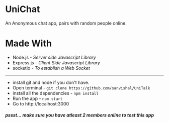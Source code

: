 # UniChat

An Anonymous chat app, pairs with random people online.

# Made With

- Node.js - _Server side Javascript Library_
- Express.js - _Client Side Javascript Library_
- socketio - _To establish a Web Socket_

---

- install git and node if you don't have.
- Open terminal - `git clone https://github.com/sanvishal/UniTalk`
- install all the dependencies - `npm install`
- Run the app - `npm start`
- Go to http://localhost:3000

##### pssst... make sure you have atleast 2 members online to test this app
